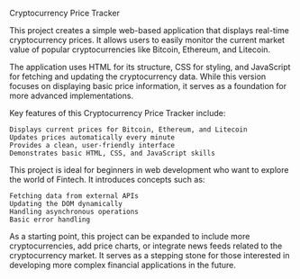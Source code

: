 Cryptocurrency Price Tracker

This project creates a simple web-based application that displays real-time cryptocurrency prices. It allows users to easily monitor the current market value of popular cryptocurrencies like Bitcoin, Ethereum, and Litecoin.

The application uses HTML for its structure, CSS for styling, and JavaScript for fetching and updating the cryptocurrency data. While this version focuses on displaying basic price information, it serves as a foundation for more advanced implementations.

Key features of this Cryptocurrency Price Tracker include:

    Displays current prices for Bitcoin, Ethereum, and Litecoin
    Updates prices automatically every minute
    Provides a clean, user-friendly interface
    Demonstrates basic HTML, CSS, and JavaScript skills

This project is ideal for beginners in web development who want to explore the world of Fintech. It introduces concepts such as:

    Fetching data from external APIs
    Updating the DOM dynamically
    Handling asynchronous operations
    Basic error handling

As a starting point, this project can be expanded to include more cryptocurrencies, add price charts, or integrate news feeds related to the cryptocurrency market. It serves as a stepping stone for those interested in developing more complex financial applications in the future.

